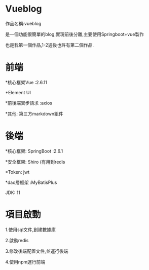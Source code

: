# Vueblog
作品名稱:vueblog

是一個功能很簡單的blog,實現前後分離,主要使用Springboot+vue製作

也是我第一個作品,1-2週後也許有第二個作品.


# 前端
*核心框架Vue :2.6.11

*Element UI

*前後端異步請求 :axios

*其他: 第三方markdown組件

# 後端
*核心框架: SpringBoot :2.6.1

*安全框架: Shiro (有用到redis

*Token: jwt

*dao層框架 :MyBatisPlus

JDK: 11

# 項目啟動
1.使用sql文件,創建數據庫

2.啟動redis

3.修改後端配置文件,並運行後端

4.使用npm運行前端